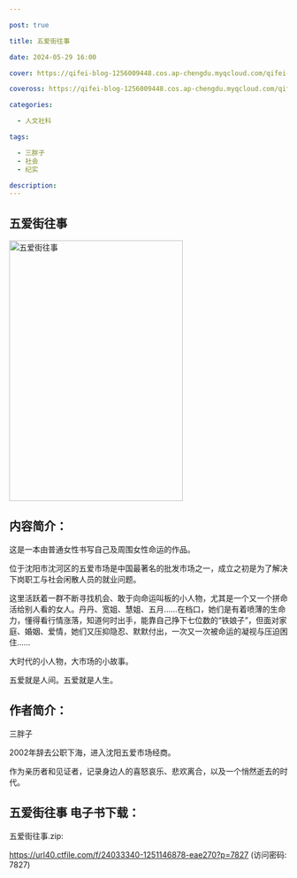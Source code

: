 ```yaml
---

post: true

title: 五爱街往事

date: 2024-05-29 16:00

cover: https://qifei-blog-1256009448.cos.ap-chengdu.myqcloud.com/qifei-blog/657588b0c458853aefe0dc7b.jpg

coveross: https://qifei-blog-1256009448.cos.ap-chengdu.myqcloud.com/qifei-blog/657588b0c458853aefe0dc7b.jpg

categories:

  - 人文社科

tags:

  - 三胖子
  - 社会
  - 纪实

description:
---
```


## 五爱街往事
<img alt="五爱街往事 " class="aligncenter loaded" data-was-processed="true" decoding="async" fetchpriority="high" height="471" src="https://qifei-blog-1256009448.cos.ap-chengdu.myqcloud.com/qifei-blog/657588b0c458853aefe0dc7b.jpg " style="cursor: zoom-in;" width="314"/>

## 内容简介：

这是一本由普通女性书写自己及周围女性命运的作品。

位于沈阳市沈河区的五爱市场是中国最著名的批发市场之一，成立之初是为了解决下岗职工与社会闲散人员的就业问题。

这里活跃着一群不断寻找机会、敢于向命运叫板的小人物，尤其是一个又一个拼命活给别人看的女人。丹丹、宽姐、慧姐、五月……在档口，她们是有着喷薄的生命力，懂得看行情涨落，知道何时出手，能靠自己挣下七位数的“铁娘子”，但面对家庭、婚姻、爱情，她们又压抑隐忍、默默付出，一次又一次被命运的凝视与压迫困住……

大时代的小人物，大市场的小故事。

五爱就是人间。五爱就是人生。

## 作者简介：

三胖子

2002年辞去公职下海，进入沈阳五爱市场经商。

作为亲历者和见证者，记录身边人的喜怒哀乐、悲欢离合，以及一个悄然逝去的时代。

## 五爱街往事 电子书下载：

五爱街往事.zip: 

https://url40.ctfile.com/f/24033340-1251146878-eae270?p=7827 (访问密码: 7827)

